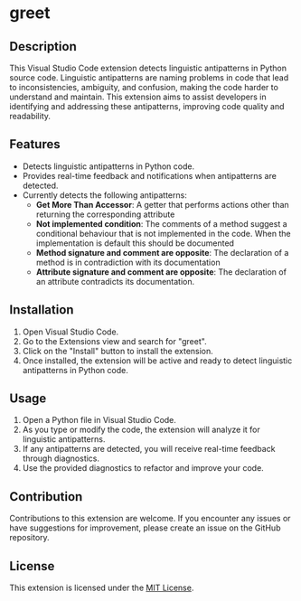 # greet

## Description

This Visual Studio Code extension detects linguistic antipatterns in Python source code. Linguistic antipatterns are naming problems in code that lead to inconsistencies, ambiguity, and confusion, making the code harder to understand and maintain. This extension aims to assist developers in identifying and addressing these antipatterns, improving code quality and readability.

## Features

- Detects linguistic antipatterns in Python code.
- Provides real-time feedback and notifications when antipatterns are detected.
- Currently detects the following antipatterns:
  - **Get More Than Accessor**: A getter that performs actions other than returning the corresponding attribute
  - **Not implemented condition**: The comments of a method suggest a conditional behaviour that is not implemented in the code. When the implementation is default this should be documented
  - **Method signature and comment are opposite**: The declaration of a method is in contradiction with its documentation
  - **Attribute signature and comment are opposite**: The
    declaration of an attribute contradicts its documentation.

## Installation

1. Open Visual Studio Code.
2. Go to the Extensions view and search for "greet".
3. Click on the "Install" button to install the extension.
4. Once installed, the extension will be active and ready to detect linguistic antipatterns in Python code.

## Usage

1. Open a Python file in Visual Studio Code.
2. As you type or modify the code, the extension will analyze it for linguistic antipatterns.
3. If any antipatterns are detected, you will receive real-time feedback through diagnostics.
4. Use the provided diagnostics to refactor and improve your code.

## Contribution

Contributions to this extension are welcome. If you encounter any issues or have suggestions for improvement, please create an issue on the GitHub repository.

## License

This extension is licensed under the [MIT License](https://opensource.org/licenses/MIT).
